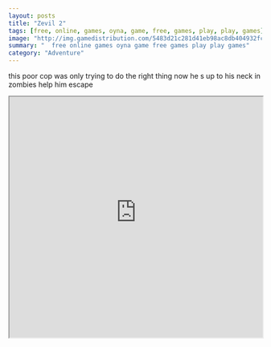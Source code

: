 ```yaml
---
layout: posts
title: "Zevil 2"
tags: [free, online, games, oyna, game, free, games, play, play, games]
image: "http://img.gamedistribution.com/5483d21c281d41eb98ac8db404932fca.jpg"
summary: "  free online games oyna game free games play play games"
category: "Adventure"
---
```


this poor cop was only trying to do the right thing now he s up to his neck in zombies help him escape

<iframe width="100%" height="480px;" src="http://flash.gamedistribution.com?game=5483d21c281d41eb98ac8db404932fca"></iframe>
